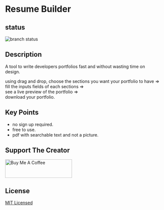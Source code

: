 # Resume Builder  

## status 

![branch status](https://img.shields.io/badge/status-in%20progress-brightgreen)

## Description 

A tool to write developers portfolios fast and without wasting time on design.

using drag and drop, choose the sections you want your portfolio to have =>   
fill the inputs fields of each sections =>   
see a live preview of the portfolio =>  
download your portfolio.

## Key Points

- no sign up required.
- free to use.
- pdf with searchable text and not a picture.

## Support The Creator

<a href="https://www.buymeacoffee.com/TalmSnir" target="_blank"><img src="https://cdn.buymeacoffee.com/buttons/v2/default-yellow.png" alt="Buy Me A Coffee" style="height: 60px !important;width: 217px !important;" ></a>

## License

[MIT Licensed](https://github.com/tterb/atomic-design-ui/blob/master/LICENSEs)




